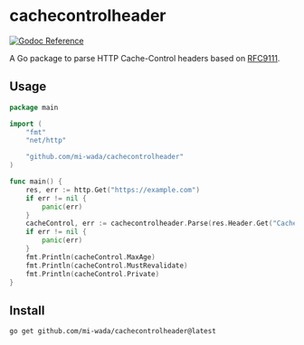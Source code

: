 # cachecontrolheader

[![Godoc Reference](https://godoc.org/github.com/mi-wada/cachecontrolheader?status.svg)](http://godoc.org/github.com/mi-wada/cachecontrolheader)

A Go package to parse HTTP Cache-Control headers based on [RFC9111](https://datatracker.ietf.org/doc/html/rfc9111.html).

## Usage

```go
package main

import (
	"fmt"
	"net/http"

	"github.com/mi-wada/cachecontrolheader"
)

func main() {
	res, err := http.Get("https://example.com")
	if err != nil {
		panic(err)
	}
	cacheControl, err := cachecontrolheader.Parse(res.Header.Get("Cache-Control"))
	if err != nil {
		panic(err)
	}
	fmt.Println(cacheControl.MaxAge)
	fmt.Println(cacheControl.MustRevalidate)
	fmt.Println(cacheControl.Private)
}
```

## Install

```shell
go get github.com/mi-wada/cachecontrolheader@latest
```
